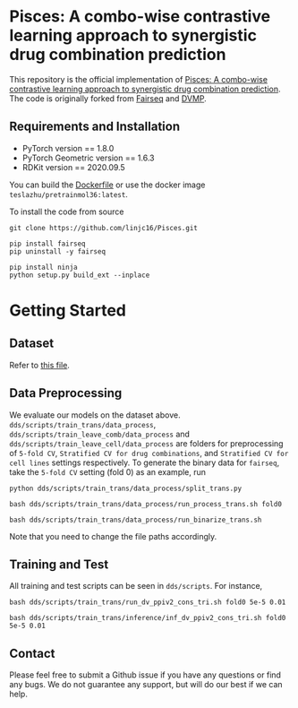 # Pisces: A combo-wise contrastive learning approach to synergistic drug combination prediction
This repository is the official implementation of [Pisces: A combo-wise contrastive learning approach to synergistic drug combination prediction](). The code is originally forked from [Fairseq](https://github.com/pytorch/fairseq) and [DVMP](https://github.com/microsoft/DVMP).

## Requirements and Installation
* PyTorch version == 1.8.0
* PyTorch Geometric version == 1.6.3
* RDKit version == 2020.09.5

You can build the [Dockerfile](Dockerfile) or use the docker image `teslazhu/pretrainmol36:latest`.

To install the code from source
```
git clone https://github.com/linjc16/Pisces.git

pip install fairseq
pip uninstall -y fairseq 

pip install ninja
python setup.py build_ext --inplace
```

# Getting Started
## Dataset
Refer to [this file](preprocess/README.md).

## Data Preprocessing
We evaluate our models on the dataset above. `dds/scripts/train_trans/data_process`, `dds/scripts/train_leave_comb/data_process` and `dds/scripts/train_leave_cell/data_process` are folders for preprocessing of `5-fold CV`, `Stratified CV for drug combinations`, and `Stratified CV for cell lines` settings respectively. To generate the binary data for `fairseq`, take the `5-fold CV` setting (fold 0) as an example, run
```
python dds/scripts/train_trans/data_process/split_trans.py

bash dds/scripts/train_trans/data_process/run_process_trans.sh fold0

bash dds/scripts/train_trans/data_process/run_binarize_trans.sh
```

Note that you need to change the file paths accordingly.

## Training and Test
All training and test scripts can be seen in `dds/scripts`. For instance,
```
bash dds/scripts/train_trans/run_dv_ppiv2_cons_tri.sh fold0 5e-5 0.01

bash dds/scripts/train_trans/inference/inf_dv_ppiv2_cons_tri.sh fold0 5e-5 0.01
```

## Contact
Please feel free to submit a Github issue if you have any questions or find any bugs. We do not guarantee any support, but will do our best if we can help.